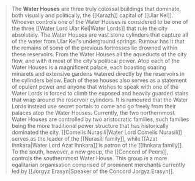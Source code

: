 > The **Water Houses** are three truly colossal buildings that dominate, both visually and politically, the [[Karazh]] capital of [[Ular Kel]]. Whoever controls one of the Water Houses is considered to be one of the three [[Water Lord Ular Kel|Water Lords]] that rule the city absolutely.
> The Water Houses are vast stone cylinders that capture all of the water from Ular Kel's underground springs. Rumour has it that the remains of some of the previous fortresses lie drowned within these reservoirs. From the Water Houses all the aqueducts of the city flow, and with it most of the city's political power. Atop each of the Water Houses is a magnificent palace, each boasting soaring minarets and extensive gardens watered directly by the reservoirs in the cylinders below. Each of these houses also serves as a statement of opulent power and anyone that wishes to speak with one of the Water Lords is forced to climb the exposed and heavily guarded stairs that wrap around the reservoir cylinders. It is rumoured that the Water Lords instead use secret portals to come and go freely from their palaces atop the Water Houses.
> Currently, the two northernmost Water Houses are controlled by two aristocratic families, such families being the more traditional power structure that has historically dominated the city. [[Comelis Nurasili|Water Lord Comelis Nurasili]] serves as the leader of the [[Nurasili family]], while [[Azat Ihnkara|Water Lord Azat Ihnkara]] is patron of the [[Ihnkara family]]. To the south, however, a new group, the [[Concord of Peers]], controls the southernmost Water House. This group is a more egalitarian organisation comprised of prominent merchants currently led by [[Jorgyz Erasyn|Speaker of the Concord Jorgyz Erasyn]].









